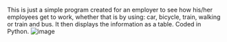 This is just a simple program created for an employer to see how his/her employees get to work, whether that is by using: car, bicycle, train, walking or train and bus. It then displays the information as a table. Coded in Python. 
![image](https://github.com/HannahKeown/transport_for_staff/assets/145234785/5e8094de-6681-47aa-89c6-98eee1287c05)
